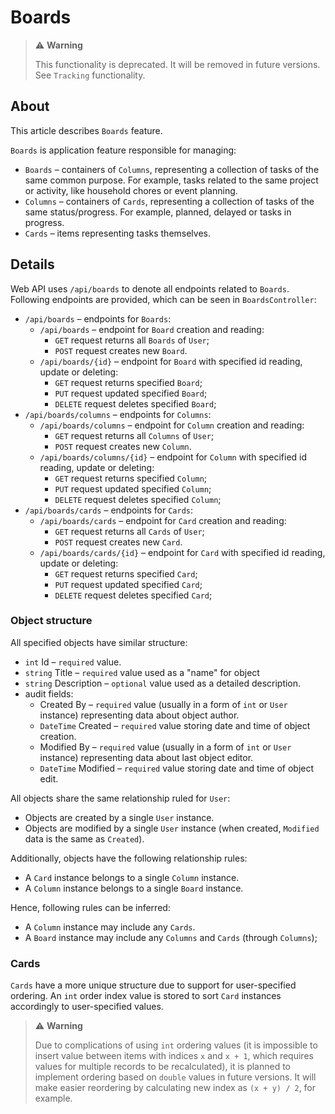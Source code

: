 ﻿# Boards

> ⚠️ **Warning**
>
> This functionality is deprecated. It will be removed in future versions. See `Tracking` functionality.

## About

This article describes `Boards` feature.

`Boards` is application feature responsible for managing:
- `Boards` – containers of `Columns`, representing a collection of tasks of the same common purpose. For example, tasks related to the same project or activity, like household chores or event planning.
- `Columns` – containers of `Cards`, representing a collection of tasks of the same status/progress. For example, planned, delayed or tasks in progress.
- `Cards` – items representing tasks themselves.

## Details

Web API uses `/api/boards` to denote all endpoints related to `Boards`.
Following endpoints are provided, which can be seen in `BoardsController`:
- `/api/boards` – endpoints for `Boards`:
  - `/api/boards` – endpoint for `Board` creation and reading:
    - `GET` request returns all `Boards` of `User`;
    - `POST` request creates new `Board`.
  - `/api/boards/{id}` – endpoint for `Board` with specified id reading, update or deleting:
    - `GET` request returns specified `Board`;
    - `PUT` request updated specified `Board`;
    - `DELETE` request deletes specified `Board`;
- `/api/boards/columns` – endpoints for `Columns`:
  - `/api/boards/columns` – endpoint for `Column` creation and reading:
      - `GET` request returns all `Columns` of `User`;
      - `POST` request creates new `Column`.
  - `/api/boards/columns/{id}` – endpoint for `Column` with specified id reading, update or deleting:
      - `GET` request returns specified `Column`;
      - `PUT` request updated specified `Column`;
      - `DELETE` request deletes specified `Column`;
- `/api/boards/cards` – endpoints for `Cards`:
    - `/api/boards/cards` – endpoint for `Card` creation and reading:
        - `GET` request returns all `Cards` of `User`;
        - `POST` request creates new `Card`.
    - `/api/boards/cards/{id}` – endpoint for `Card` with specified id reading, update or deleting:
        - `GET` request returns specified `Card`;
        - `PUT` request updated specified `Card`;
        - `DELETE` request deletes specified `Card`;

### Object structure

All specified objects have similar structure:
- `int` Id – `required` value.
- `string` Title – `required` value used as a "name" for object
- `string` Description – `optional` value used as a detailed description.
- audit fields:
  - Created By – `required` value (usually in a form of `int` or `User` instance) representing data about object author.
  - `DateTime` Created – `required` value storing date and time of object creation.
  - Modified By – `required` value (usually in a form of `int` or `User` instance) representing data about last object editor.
  - `DateTime` Modified – `required` value storing date and time of object edit.

All objects share the same relationship ruled for `User`:
- Objects are created by a single `User` instance.
- Objects are modified by a single `User` instance (when created, `Modified` data is the same as `Created`).

Additionally, objects have the following relationship rules:
- A `Card` instance belongs to a single `Column` instance.
- A `Column` instance belongs to a single `Board` instance.

Hence, following rules can be inferred:
- A `Column` instance may include any `Cards`.
- A `Board` instance may include any `Columns` and `Cards` (through `Columns`);

### Cards

`Cards` have a more unique structure due to support for user-specified ordering. An `int` order index value is stored to sort `Card` instances accordingly to user-specified values.

> ⚠️ **Warning**
>
> Due to complications of using `int` ordering values (it is impossible to insert value between items with indices `x` and `x + 1`, which requires values for multiple records to be recalculated), it is planned to implement ordering based on `double` values in future versions. It will make easier reordering by calculating new index as `(x + y) / 2`, for example.